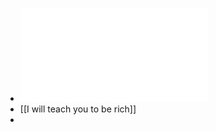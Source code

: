 - ![I Will Teach You to Be Rich, Second Edition No Guilt. No Excuses. No BS. Just a 6-Week Program That Works (Ramit Sethi) (z-lib.org).pdf](../assets/I_Will_Teach_You_to_Be_Rich,_Second_Edition_No_Guilt._No_Excuses._No_BS._Just_a_6-Week_Program_That_Works_(Ramit_Sethi)_(z-lib.org)_1654452909224_0.pdf)
- [[I will teach you to be rich]]
-